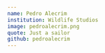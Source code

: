 ```yaml
---
name: Pedro Alecrim
institution: Wildlife Studios
image: pedroalecrim.png
quote: Just a sailor
github: pedroalecrim
---
```

